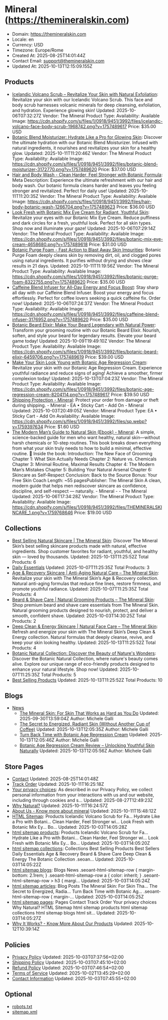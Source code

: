 # Mineral (https://themineralskin.com)

- Domain: https://themineralskin.com
- Locale: en
- Currency: USD
- Timezone: Europe/Rome
- Created At: 2025-08-25T14:01:44Z
- Contact Email: support@themineralskin.com
- Updated At: 2025-10-13T12:15:09.155Z

## Products

- [Icelandic Volcano Scrub – Revitalize Your Skin with Natural Exfoliation](https://themineralskin.com/products/icelandic-volcano-face-body-scrub): Revitalize your skin with our Icelandic Volcano Scrub. This face and body scrub harnesses volcanic minerals for deep cleansing, exfoliation, and hydration. Experience glowing skin!
  Updated: 2025-10-06T07:32:27Z
  Vendor: The Mineral
  Product Type: 
  Availability: Available
  Image: https://cdn.shopify.com/s/files/1/0918/9451/3992/files/icelandic-volcano-face-body-scrub-1968742.png?v=1757489617
  Price: $35.00 USD
- [Botanic Blend Moisturizer: Hydrate Like a Pro for Glowing Skin](https://themineralskin.com/products/botanic-blend-moisturizer-1): Discover the ultimate hydration with our Botanic Blend Moisturizer. Infused with natural ingredients, it nourishes and revitalizes your skin for a healthy glow.
  Updated: 2025-10-11T11:20:46Z
  Vendor: The Mineral
  Product Type: 
  Availability: Available
  Image: https://cdn.shopify.com/s/files/1/0918/9451/3992/files/botanic-blend-moisturizer-3172770.png?v=1757489620
  Price: $37.00 USD
- [Hair and Body Wash - Clean Harder, Feel Stronger with Botanic Formula](https://themineralskin.com/products/hair-body-botanic-wash): Meta Description: Experience the ultimate refreshment with our hair and body wash. Our botanic formula cleans harder and leaves you feeling stronger and revitalized. Perfect for daily use!
  Updated: 2025-10-11T11:20:35Z
  Vendor: The Mineral
  Product Type: 
  Availability: Available
  Image: https://cdn.shopify.com/s/files/1/0918/9451/3992/files/hair-body-botanic-wash-1266704.png?v=1757489623
  Price: $36.00 USD
- [Look Fresh with Botanic Mix Eye Cream for Radiant, Youthful Skin](https://themineralskin.com/products/botanic-mix-eye-cream): Revitalize your eyes with our Botanic Mix Eye Cream. Reduce puffiness and dark circles for a fresh, youthful look. Perfect for all skin types. Shop now and illuminate your gaze!
  Updated: 2025-10-06T07:29:14Z
  Vendor: The Mineral
  Product Type: 
  Availability: Available
  Image: https://cdn.shopify.com/s/files/1/0918/9451/3992/files/botanic-mix-eye-cream-4658680.png?v=1757489618
  Price: $31.00 USD
- [Botanic Purge Foam - Fast Action to Blast Away Skin Impurities](https://themineralskin.com/products/botanic-purge-foam): Botanic Purge Foam deeply cleans skin by removing dirt, oil, and clogged pores using natural ingredients. It purifies without drying and shows clear results in 21 days.
  Updated: 2025-10-11T11:19:56Z
  Vendor: The Mineral
  Product Type: 
  Availability: Available
  Image: https://cdn.shopify.com/s/files/1/0918/9451/3992/files/botanic-purge-foam-8322755.png?v=1757489620
  Price: $35.00 USD
- [Caffeine Blend Infuser for All-Day Energy and Focus Boost](https://themineralskin.com/products/caffeine-blend-infuser): Stay sharp all day with our Caffeine Blend Infuser. Boost your energy and focus effortlessly. Perfect for coffee lovers seeking a quick caffeine fix. Order now!
  Updated: 2025-10-06T07:24:37Z
  Vendor: The Mineral
  Product Type: 
  Availability: Available
  Image: https://cdn.shopify.com/s/files/1/0918/9451/3992/files/caffeine-blend-infuser-3176952.png?v=1757489620
  Price: $35.00 USD
- [Botanic Beard Elixir: Make Your Beard Legendary with Natural Power](https://themineralskin.com/products/botanic-blend-elixir): Transform your grooming routine with our Botanic Beard Elixir. Nourish, soften, and style your beard for legendary results. Elevate your beard game today!
  Updated: 2025-10-09T19:49:10Z
  Vendor: The Mineral
  Product Type: 
  Availability: Available
  Image: https://cdn.shopify.com/s/files/1/0918/9451/3992/files/botanic-beard-elixir-6459706.png?v=1757489619
  Price: $39.00 USD
- [Make Your Skin Look Young with Botanic Age Regression Cream](https://themineralskin.com/products/botanic-age-regression-cream): Revitalize your skin with our Botanic Age Regression Cream. Experience youthful radiance and reduce signs of aging! Achieve a smoother, firmer complexion today!
  Updated: 2025-10-13T07:04:23Z
  Vendor: The Mineral
  Product Type: 
  Availability: Available
  Image: https://cdn.shopify.com/s/files/1/0918/9451/3992/files/botanic-age-regression-cream-8204114.png?v=1757489617
  Price: $39.50 USD
- [Shipping Protection - Mineral](https://themineralskin.com/products/ea-add-on-product): Protect your order from damage or theft during shipping. - Mineral - EA • Sticky Cart - Add On - Mineral
  Updated: 2025-10-03T20:49:05Z
  Vendor: Mineral
  Product Type: EA • Sticky Cart - Add On
  Availability: Available
  Image: https://cdn.shopify.com/s/files/1/0918/9451/3992/files/sp.webp?v=1759397634
  Price: $1.60 USD
- [The Modern Man’s Guide to Natural Skin (Ebook) - Mineral](https://themineralskin.com/products/the-modern-man-s-guide-to-natural-skin-ebook): A simple, science-backed guide for men who want healthy, natural skin—without harsh chemicals or 10-step routines. This book breaks down everything from what your skin truly needs to how to build a minimal, effective routine. 📘 Inside the book: Introduction: The New Face of Grooming Chapter 1: What Skin Actually Needs Chapter 2: Nature vs. Chemicals Chapter 3: Minimal Routine, Maximal Results Chapter 4: The Modern Man’s Mistakes Chapter 5: Building Your Natural Arsenal Chapter 6: Skincare as Self-Respect Conclusion: Back to the Source Bonus: Your Free Skin Coach Length: ~55 pagesPublisher: The Mineral Skin A clean, modern guide that helps men rediscover skincare as confidence, discipline, and self-respect — naturally. - Mineral -  - The Mineral
  Updated: 2025-10-06T17:34:28Z
  Vendor: The Mineral
  Product Type: 
  Availability: Available
  Image: https://cdn.shopify.com/s/files/1/0918/9451/3992/files/THEMINERALSKINCARE_1.png?v=1759768646
  Price: $19.00 USD

## Collections

- [Best Selling Natural Skincare | The Mineral Skin](https://themineralskin.com/collections/best-sellers): Discover The Mineral Skin’s best selling skincare products made with natural, effective ingredients. Shop customer favorites for radiant, youthful, and healthy skin — loved by thousands.
  Updated: 2025-10-13T11:25:52Z
  Total Products: 6
- [Daily Essentials](https://themineralskin.com/collections/daily-essentials)
  Updated: 2025-10-07T11:25:35Z
  Total Products: 3
- [Age & Recovery Skincare | Anti-Aging Natural Care – The Mineral Skin](https://themineralskin.com/collections/age-recovery): Revitalize your skin with The Mineral Skin’s Age & Recovery collection. Natural anti-aging formulas that reduce fine lines, restore firmness, and promote youthful radiance.
  Updated: 2025-10-07T11:25:35Z
  Total Products: 4
- [Beard & Shave Care | Natural Grooming Products – The Mineral Skin](https://themineralskin.com/collections/beard-shave-care): Shop premium beard and shave care essentials from The Mineral Skin. Natural grooming products designed to nourish, protect, and deliver a smooth, confident shave.
  Updated: 2025-10-03T14:30:25Z
  Total Products: 2
- [Deep Clean & Energy Skincare | Natural Face Care – The Mineral Skin](https://themineralskin.com/collections/deep-clean-energy): Refresh and energize your skin with The Mineral Skin’s Deep Clean & Energy collection. Natural formulas that deeply cleanse, revive, and keep your skin looking healthy.
  Updated: 2025-10-13T11:25:52Z
  Total Products: 4
- [Botanic Natural Collection: Discover the Beauty of Nature's Wonders](https://themineralskin.com/collections/the-botanic™-collection): Discover the Botanic Natural Collection, where nature's beauty comes alive. Explore our unique range of eco-friendly products designed to enhance your natural lifestyle. Shop now!
  Updated: 2025-10-07T11:25:35Z
  Total Products: 5
- [Best Selling Products](https://themineralskin.com/collections/best-selling-products)
  Updated: 2025-10-13T11:25:52Z
  Total Products: 10

## Blogs

- [News](https://themineralskin.com/blogs/news)
  - [The Mineral Skin: For Skin That Works as Hard as You Do](https://themineralskin.com/blogs/news/the-mineral-skin-for-skin-that-works-as-hard-as-you-do)
    Updated: 2025-09-30T13:59:04Z
    Author: Michele Galli
  - [The Secret to Energized, Radiant Skin (Without Another Cup of Coffee)](https://themineralskin.com/blogs/news/the-secret-to-energized-radiant-skin-without-another-cup-of-coffee)
    Updated: 2025-10-13T12:05:35Z
    Author: Michele Galli
  - [Turn Back Time with Botanic Age Regression Cream](https://themineralskin.com/blogs/news/turn-back-time-with-botanic-age-regression-cream)
    Updated: 2025-10-13T12:05:46Z
    Author: Michele Galli
  - [Botanic Age Regression Cream Review – Unlocking Youthful Skin Naturally](https://themineralskin.com/blogs/news/botanic-age-regression-cream-review-unlocking-youthful-skin-naturally)
    Updated: 2025-10-13T12:05:56Z
    Author: Michele Galli

## Store Pages

- [Contact](https://themineralskin.com/pages/contact)
  Updated: 2025-08-25T14:01:48Z
- [Track Order](https://themineralskin.com/pages/track-order)
  Updated: 2025-10-11T16:25:18Z
- [Your privacy choices](https://themineralskin.com/pages/data-sharing-opt-out): As described in our Privacy Policy, we collect personal information from your interactions with us and our website, including through cookies and s...
  Updated: 2025-08-27T12:49:23Z
- [Why Natural?](https://themineralskin.com/pages/why-natural)
  Updated: 2025-10-11T16:24:57Z
- [About Us - Know more about mineral](https://themineralskin.com/pages/ai-skincare-advisor)
  Updated: 2025-10-11T15:48:12Z
- [HTML Sitemap](https://themineralskin.com/pages/html-sitemap): Products Icelandic Volcano Scrub for Fa... Hydrate Like a Pro with Botani... Clean Harder, Feel Stronger wi... Look Fresh with Botanic Mix Ey... Bo...
  Updated: 2025-10-03T14:05:28Z
- [html sitemap products](https://themineralskin.com/pages/html-sitemap-products): Products Icelandic Volcano Scrub for Fa... Hydrate Like a Pro with Botani... Clean Harder, Feel Stronger wi... Look Fresh with Botanic Mix Ey... Bo...
  Updated: 2025-10-03T14:05:20Z
- [html sitemap collections](https://themineralskin.com/pages/html-sitemap-collections): Collections Best Selling Products Best Sellers Daily Essentials Age & Recovery Beard & Shave Care Deep Clean & Energy The Botanic Collection .seoan...
  Updated: 2025-10-03T14:05:22Z
- [html sitemap blogs](https://themineralskin.com/pages/html-sitemap-blogs): Blogs News .seoant-html-sitemap-row { margin-bottom: 2.1rem; } .seoant-html-sitemap-row a { color: inherit; } .seoant-html-sitemap-row > h3 { margi...
  Updated: 2025-10-03T14:05:24Z
- [html sitemap articles](https://themineralskin.com/pages/html-sitemap-articles): Blog Posts The Mineral Skin: For Skin Tha... The Secret to Energized, Radia... Turn Back Time with Botanic Ag... .seoant-html-sitemap-row { margin-...
  Updated: 2025-10-03T14:05:25Z
- [html sitemap pages](https://themineralskin.com/pages/html-sitemap-pages): Pages Contact Track Order Your privacy choices Why Natural? HTML Sitemap html sitemap products html sitemap collections html sitemap blogs html sit...
  Updated: 2025-10-03T14:05:27Z
- [Why It Works? - Know More About Our Products](https://themineralskin.com/pages/why-it-works-know-more-about-our-products)
  Updated: 2025-10-12T10:39:14Z

## Policies

- [Privacy Policy](https://themineralskin.com/policies/privacy-policy)
  Updated: 2025-10-03T07:37:56+02:00
- [Shipping Policy](https://themineralskin.com/policies/shipping-policy)
  Updated: 2025-10-03T07:45:10+02:00
- [Refund Policy](https://themineralskin.com/policies/refund-policy)
  Updated: 2025-10-03T07:46:54+02:00
- [Terms of Service](https://themineralskin.com/policies/terms-of-service)
  Updated: 2025-10-02T13:45:29+02:00
- [Contact Information](https://themineralskin.com/policies/contact-information)
  Updated: 2025-10-03T07:45:55+02:00

## Optional

- [robots.txt](https://themineralskin.com/robots.txt)
- [sitemap.xml](https://themineralskin.com/sitemap.xml)
